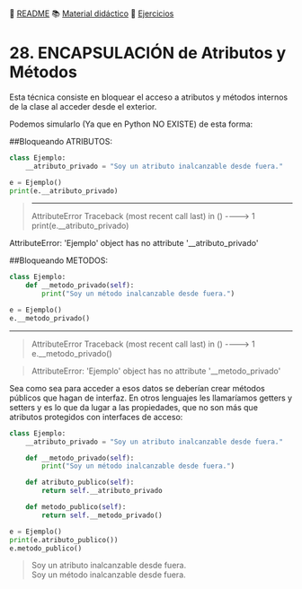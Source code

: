 :page_with_curl: [README](../README.md) :books: [Material didáctico](/documentation/indicedocu.md) :pencil: [Ejercicios](/tests/indicetests.md)

# 28. ENCAPSULACIÓN de Atributos y Métodos

Esta técnica consiste en bloquear el acceso a atributos y métodos internos de la clase al acceder desde el exterior.

Podemos simularlo (Ya que en Python NO EXISTE) de esta forma:

##Bloqueando ATRIBUTOS:

````python
class Ejemplo:
    __atributo_privado = "Soy un atributo inalcanzable desde fuera."

e = Ejemplo()
print(e.__atributo_privado)
````
>---------------------------------------------------------------------------
>AttributeError                            Traceback (most recent call last)
<ipython-input-3-eed1a613919b> in <module>()
----> 1 print(e.__atributo_privado)

AttributeError: 'Ejemplo' object has no attribute '__atributo_privado'



##Bloqueando METODOS:

````python
class Ejemplo:
    def __metodo_privado(self):
        print("Soy un método inalcanzable desde fuera.")

e = Ejemplo()
e.__metodo_privado()
````
---------------------------------------------------------------------------
>AttributeError                            Traceback (most recent call last)
<ipython-input-5-81c514698440> in <module>()
----> 1 e.__metodo_privado()

>AttributeError: 'Ejemplo' object has no attribute '__metodo_privado'

Sea como sea para acceder a esos datos se deberían crear métodos públicos que hagan de interfaz. 
En otros lenguajes les llamaríamos getters y setters y es lo que da lugar a las propiedades, 
que no son más que atributos protegidos con interfaces de acceso:

````python
class Ejemplo:
    __atributo_privado = "Soy un atributo inalcanzable desde fuera."

    def __metodo_privado(self):
        print("Soy un método inalcanzable desde fuera.")

    def atributo_publico(self):
        return self.__atributo_privado

    def metodo_publico(self):
        return self.__metodo_privado()

e = Ejemplo()
print(e.atributo_publico())
e.metodo_publico()
````
>Soy un atributo inalcanzable desde fuera.  
Soy un método inalcanzable desde fuera.
